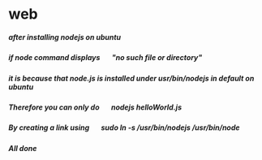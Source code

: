 # web

##### after installing nodejs on ubuntu
##### if node command displays       "no such file or directory"
##### it is because that node.js is installed under usr/bin/nodejs in default on ubuntu
##### Therefore you can only do       nodejs helloWorld.js
##### By creating a link using        sudo ln -s /usr/bin/nodejs /usr/bin/node
##### All done
